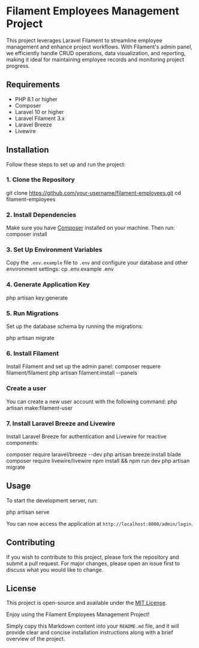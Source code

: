 
# Filament Employees Management Project

This project leverages Laravel Filament to streamline employee management and enhance project workflows. With Filament's admin panel, we efficiently handle CRUD operations, data visualization, and reporting, making it ideal for maintaining employee records and monitoring project progress.

## Requirements

- PHP 8.1 or higher
- Composer
- Laravel 10 or higher
- Laravel Filament 3.x
- Laravel Breeze
- Livewire

## Installation
Follow these steps to set up and run the project:

### 1. Clone the Repository
git clone https://github.com/your-username/filament-employees.git
cd filament-employees


### 2. Install Dependencies

Make sure you have [Composer](https://getcomposer.org/) installed on your machine. Then run:
composer install

### 3. Set Up Environment Variables
Copy the `.env.example` file to `.env` and configure your database and other environment settings:
cp .env.example .env

### 4. Generate Application Key
php artisan key:generate

### 5. Run Migrations

Set up the database schema by running the migrations:

php artisan migrate


### 6. Install Filament

Install Filament and set up the admin panel:
composer requere filament/filament
php artisan filament:install --panels
### Create a user
You can create a new user account with the following command:
php artisan make:filament-user

### 7. Install Laravel Breeze and Livewire

Install Laravel Breeze for authentication and Livewire for reactive components:

composer require laravel/breeze --dev
php artisan breeze:install blade
composer require livewire/livewire
npm install && npm run dev
php artisan migrate


## Usage

To start the development server, run:

php artisan serve

You can now access the application at `http://localhost:8000/admin/login`.

## Contributing

If you wish to contribute to this project, please fork the repository and submit a pull request. For major changes, please open an issue first to discuss what you would like to change.

## License

This project is open-source and available under the [MIT License](LICENSE).


Enjoy using the Filament Employees Management Project!


Simply copy this Markdown content into your `README.md` file, and it will provide clear and concise installation instructions along with a brief overview of the project.
